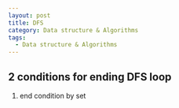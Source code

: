 ```yaml
---
layout: post
title: DFS
category: Data structure & Algorithms
tags:
  - Data structure & Algorithms
---
```


## 2 conditions for ending DFS loop
1) end condition by set
